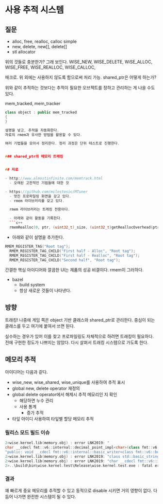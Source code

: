 # 사용 추적 시스템 

## 질문 

- alloc, free, realloc, calloc simple 
- new, delete, new[], delete[]
- stl allocator 

위의 것들로 충분한가? 그래 보인다. 
WISE_NEW, WISE_DELETE, WiSE_ALLOC, WISE_FREE, WISE_REALLOC, WISE_CALLOC, 

매크로. 위 외에는 사용하지 않도록 함으로써 처리 가능. 
shared_ptr은 어떻게 하는가? 

위와 같이 추적하는 것보다는 추적이 필요한 오브젝트를 정하고 관리하는 게 나을 수도 있다. 

mem_tracked, mem_tracker 

```c++
class object : public mem_tracked 
{
}

설명을 넣고, 추적을 자동화한다. 
자료의 rmem과 유사한 방법을 활용할 수 있다. 

여러 기법들을 모아서 정리한다. 정리 과정은 단위 테스트로 진행한다. 


### shared_ptr의 메모리 트래킹


## 자료 

- http://www.almostinfinite.com/memtrack.html
  - 오래된 고전적인 기법들에 대한 것 

- https://github.com/milostosic/MTuner
  - 멋진 프로파일링 화면을 갖고 있다. 
  - rmem 라이브러리를 갖고 있다. 

  rmem 라이브러리는 트래킹 전용이다. 

  - 아래와 같이 활동을 기록한다.  
  ```c++
  rmemRealloc(0, ptr, (uint32_t)_size, (uint32_t)getReallocOverhead(ptr), _ptr);
  ```

  - 아래와 같이 설명을 추가한다. 
  ```c++
  RMEM_REGISTER_TAG("Root tag");
	RMEM_REGISTER_TAG_CHILD("First half - Alloc", "Root tag");
	RMEM_REGISTER_TAG_CHILD("First half - Realloc", "Root tag");
	RMEM_REGISTER_TAG_CHILD("Second half", "Root tag");
  ```

  간결한 핵심 아이디어와 깔끔한 UI는 제품의 성공 비결이다. rmem이 그러하다. 


 - bazel 
   - build system 
   - 항상 새로운 것들이 나타낸다. 

## 방향

트래킹! 나중에 게임 쪽은 object 기반 클래스와 shared_ptr로 관리한다. 중심이 되는 클래스를 두고 여기에 붙여서 쓰면 된다. 

실수하는 경우가 있어 이를 찾고 프로파일링도 자체적으로 하려면 트래킹이 필요하다. 
전에 구현한 정도가 나쁘지는 않았다. 다시 살펴서 트래킹 시스템으로 가도록 한다. 


## 메모리 추적 

아이디어는 다음과 같다. 

- wise_new, wise_shared, wise_unique를 사용하여 추적 표시
- global new, delete operator 재정의 
- global delete operator에서 해제시 추적 메모리인 지 확인 
  - 해당하면 누수 관리 
  - 사용 통계 
    - 증가 추적 
- 타잎 아이디 사용하여 타잎별 할당 메모리 추적 


### 릴리스 모드 빌드 이슈

```c++
2>wise.kernel.lib(memory.obj) : error LNK2019: "
char __cdecl fmt::v6::internal::decimal_point_impl<char>(class fmt::v6::internal::locale_ref)" (??$decimal_point_impl@D@internal@v6@fmt@@YADVlocale_ref@012@@Z) 외부 기호(참조 위치: 
"public: void __cdecl fmt::v6::internal::basic_writer<class fmt::v6::buffer_range<char> >::write<float,0>(float,struct fmt::v6::basic_format_specs<char>)" (??$write@M$0A@@?$basic_writer@V?$buffer_range@D@v6@fmt@@@internal@v6@fmt@@QEAAXMU?$basic_format_specs@D@23@@Z) 함수)에서 확인하지 못했습니다.
2>wise.kernel.lib(memory.obj) : error LNK2019: "class std::basic_string<char,struct std::char_traits<char>,class std::allocator<char> > __cdecl fmt::v6::internal::grouping_impl<char>(class fmt::v6::internal::locale_ref)" (??$grouping_impl@D@internal@v6@fmt@@YA?AV?$basic_string@DU?$char_traits@D@std@@V?$allocator@D@2@@std@@Vlocale_ref@012@@Z) 외부 기호(참조 위치: "public: void __cdecl fmt::v6::internal::basic_writer<class fmt::v6::buffer_range<char> >::int_writer<char,struct fmt::v6::basic_format_specs<char> >::on_num(void)" (?on_num@?$int_writer@DU?$basic_format_specs@D@v6@fmt@@@?$basic_writer@V?$buffer_range@D@v6@fmt@@@internal@v6@fmt@@QEAAXXZ) 함수)에서 확인하지 못했습니다.
2>wise.kernel.lib(memory.obj) : error LNK2019: "char __cdecl fmt::v6::internal::thousands_sep_impl<char>(class fmt::v6::internal::locale_ref)" (??$thousands_sep_impl@D@internal@v6@fmt@@YADVlocale_ref@012@@Z) 외부 기호(참조 위치: "public: void __cdecl fmt::v6::internal::basic_writer<class fmt::v6::buffer_range<char> >::int_writer<char,struct fmt::v6::basic_format_specs<char> >::on_num(void)" (?on_num@?$int_writer@DU?$basic_format_specs@D@v6@fmt@@@?$basic_writer@V?$buffer_range@D@v6@fmt@@@internal@v6@fmt@@QEAAXXZ) 함수)에서 확인하지 못했습니다.
2>..\build\bin\wise.kernel.test\Release\wise.kernel.test.exe : fatal error LNK1120: 3개의 확인할 수 없는 외부 참조입니다.
```

### 결과 

꽤 빠르게 중요 메모리를 추적할 수 있고 동적으로 disable 시키면 거의 
영향이 없다. 다듬어 나가면 완전한 시스템이 될 수 있다. 





